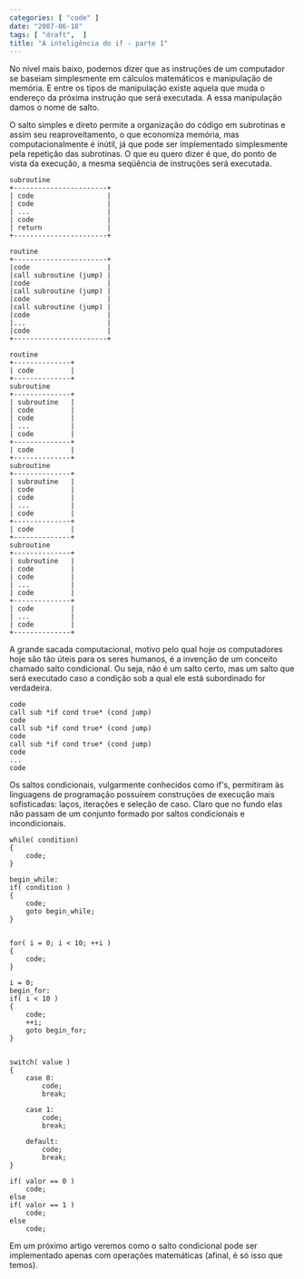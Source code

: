 ```yaml
---
categories: [ "code" ]
date: "2007-06-18"
tags: [ "draft",  ]
title: "A inteligência do if - parte 1"
---
```

No nível mais baixo, podemos dizer que as instruções de um computador se baseiam simplesmente em cálculos matemáticos e manipulação de memória. E entre os tipos de manipulação existe aquela que muda o endereço da próxima instrução que será executada. A essa manipulação damos o nome de salto.

O salto simples e direto permite a organização do código em subrotinas e assim seu reaproveitamento, o que economiza memória, mas computacionalmente é inútil, já que pode ser implementado simplesmente pela repetição das subrotinas. O que eu quero dizer é que, do ponto de vista da execução, a mesma seqüência de instruções será executada.


    subroutine                       
    +-----------------------+        
    | code                  |        
    | code                  |        
    | ...                   |        
    | code                  |        
    | return                |        
    +-----------------------+        
                                     
    routine                          
    +-----------------------+        
    |code                   |        
    |call subroutine (jump) |        
    |code                   |        
    |call subroutine (jump) |        
    |code                   |        
    |call subroutine (jump) |        
    |code                   |        
    |...                    |        
    |code                   |        
    +-----------------------+        
                        
    routine             
    +--------------+    
    | code         |    
    +--------------+    
    subroutine          
    +--------------+    
    | subroutine   |    
    | code         |    
    | code         |    
    | ...          |    
    | code         |    
    +--------------+    
    | code         |    
    +--------------+    
    subroutine      
    +--------------+
    | subroutine   |
    | code         |
    | code         |
    | ...          |
    | code         |
    +--------------+
    | code         |
    +--------------+
    subroutine      
    +--------------+
    | subroutine   |
    | code         |
    | code         |
    | ...          |
    | code         |
    +--------------+
    | code         |
    | ...          |
    | code         |
    +--------------+


A grande sacada computacional, motivo pelo qual hoje os computadores hoje são tão úteis para os seres humanos, é a invenção de um conceito chamado salto condicional. Ou seja, não é um salto certo, mas um salto que será executado caso a condição sob a qual ele está subordinado for verdadeira.

    code
    call sub *if cond true* (cond jump)
    code
    call sub *if cond true* (cond jump)
    code
    call sub *if cond true* (cond jump)
    code
    ...
    code

Os saltos condicionais, vulgarmente conhecidos como if's, permitiram às linguagens de programação possuírem construções de execução mais sofisticadas: laços, iterações e seleção de caso. Claro que no fundo elas não passam de um conjunto formado por saltos condicionais e incondicionais.

    while( condition)  
    {                 
        code;        
    }               
                   
    begin_while:
    if( condition )
    {             
        code;    
        goto begin_while;
    }                   

    
    for( i = 0; i < 10; ++i )      
    {                              
        code;                      
    }                              
                                   
    i = 0;                         
    begin_for:                     
    if( i < 10 )                   
    {                  
        code;          
        ++i;           
        goto begin_for;
    }                  


    switch( value )                
    {                              
        case 0:                    
            code;                  
            break;                 
                                   
        case 1:                    
            code;
            break;
    
        default:
            code;
            break;
    }

    if( valor == 0 ) 
        code;        
    else             
    if( valor == 1 ) 
        code;        
    else             
        code;        


Em um próximo artigo veremos como o salto condicional pode ser implementado apenas com operações matemáticas (afinal, é só isso que temos).
